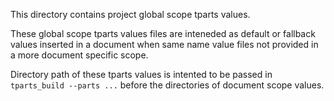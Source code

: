 This directory contains project global scope tparts values.

These global scope tparts values files are inteneded as default or fallback values inserted in a document when same name value files not provided in a more document specific scope.

Directory path of these tparts values is intented to be passed in `tparts_build --parts ...` before the directories of document scope values.

